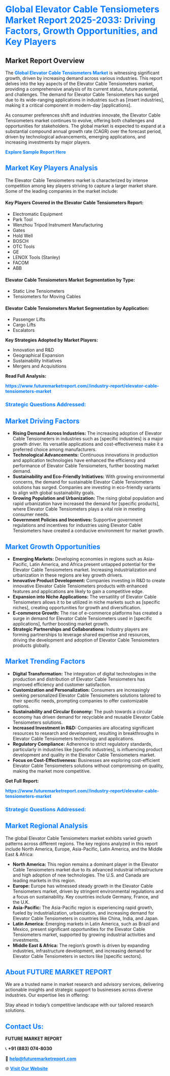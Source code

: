 <h1 style="color: #007BFF;">Global Elevator Cable Tensiometers Market Report 2025-2033: Driving Factors, Growth Opportunities, and Key Players</h1>

<section id="overview">
<h2>Market Report Overview</h2>
<p>The <a href="https://www.futuremarketreport.com//industry-report/elevator-cable-tensiometers-market" style="color: #007BFF; text-decoration: none;"><strong>Global Elevator Cable Tensiometers Market</strong></a> is witnessing significant growth, driven by increasing demand across various industries. This report delves into the key aspects of the Elevator Cable Tensiometers market, providing a comprehensive analysis of its current status, future potential, and challenges. The demand for Elevator Cable Tensiometers has surged due to its wide-ranging applications in industries such as [insert industries], making it a critical component in modern-day [applications].</p>
<p>As consumer preferences shift and industries innovate, the Elevator Cable Tensiometers market continues to evolve, offering both challenges and opportunities for stakeholders. The global market is expected to expand at a substantial compound annual growth rate (CAGR) over the forecast period, driven by technological advancements, emerging applications, and increasing investments by major players.</p>
</section>

<section id="overview">
<p><a href="https://www.futuremarketreport.com//request-sample/reportId=52142" style="color: #007BFF; text-decoration: none;"><strong>Explore Sample Report Here</strong></a></p>
</section>

<section id="key-players">
<h2 style="color: #007BFF;">Market Key Players Analysis</h2>
<p>The Elevator Cable Tensiometers market is characterized by intense competition among key players striving to capture a larger market share. Some of the leading companies in the market include:</p>
<h4>Key Players Covered in the Elevator Cable Tensiometers Report:</h4>
<ul><li>Electromatic Equipment</li><li>Park Tool</li><li>Wenzhou Tripod Instrument Manufacturing</li><li>Gates</li><li>Hold Well</li><li>BOSCH</li><li>OTC Tools</li><li>GE</li><li>LENOX Tools (Stanley)</li><li>FACOM</li><li>ABB</li></ul>
<h4>Elevator Cable Tensiometers Market Segmentation by Type:</h4>
<ul><li>Static Line Tensiometers</li><li>Tensiometers for Moving Cables</li></ul>

<h4>Elevator Cable Tensiometers Market Segmentation by Application:</h4>
<ul><li>Passenger Lifts</li><li>Cargo Lifts</li><li>Escalators</li></ul>
<p><strong>Key Strategies Adopted by Market Players:</strong></p>
<ul>
<li>Innovation and R&D</li>
<li>Geographical Expansion</li>
<li>Sustainability Initiatives</li>
<li>Mergers and Acquisitions</li>
</ul>
</section>

<section>
<p><strong>Read Full Analysis: </strong></p><a href="https://www.futuremarketreport.com//industry-report/elevator-cable-tensiometers-market" style="color: #007BFF; text-decoration: none;"><strong>https://www.futuremarketreport.com//industry-report/elevator-cable-tensiometers-market</strong></a>
<h3 style="color: #007BFF;">Strategic Questions Addressed:</h3>
</section>

<section id="driving-factors">
<h2 style="color: #007BFF;">Market Driving Factors</h2>
<ul>
<li><strong>Rising Demand Across Industries:</strong> The increasing adoption of Elevator Cable Tensiometers in industries such as [specific industries] is a major growth driver. Its versatile applications and cost-effectiveness make it a preferred choice among manufacturers.</li>
<li><strong>Technological Advancements:</strong> Continuous innovations in production and application technologies have enhanced the efficiency and performance of Elevator Cable Tensiometers, further boosting market demand.</li>
<li><strong>Sustainability and Eco-Friendly Initiatives:</strong> With growing environmental concerns, the demand for sustainable Elevator Cable Tensiometers solutions has surged. Companies are investing in eco-friendly variants to align with global sustainability goals.</li>
<li><strong>Growing Population and Urbanization:</strong> The rising global population and rapid urbanization have increased the demand for [specific products], where Elevator Cable Tensiometers plays a vital role in meeting consumer needs.</li>
<li><strong>Government Policies and Incentives:</strong> Supportive government regulations and incentives for industries using Elevator Cable Tensiometers have created a conducive environment for market growth.</li>
</ul>
</section>

<section id="growth-opportunities">
<h2 style="color: #007BFF;">Market Growth Opportunities</h2>
<ul>
<li><strong>Emerging Markets:</strong> Developing economies in regions such as Asia-Pacific, Latin America, and Africa present untapped potential for the Elevator Cable Tensiometers market. Increasing industrialization and urbanization in these regions are key growth drivers.</li>
<li><strong>Innovative Product Development:</strong> Companies investing in R&D to create innovative Elevator Cable Tensiometers products with enhanced features and applications are likely to gain a competitive edge.</li>
<li><strong>Expansion into Niche Applications:</strong> The versatility of Elevator Cable Tensiometers allows it to be utilized in niche markets such as [specific niches], creating opportunities for growth and diversification.</li>
<li><strong>E-commerce Growth:</strong> The rise of e-commerce platforms has created a surge in demand for Elevator Cable Tensiometers used in [specific applications], further boosting market growth.</li>
<li><strong>Strategic Partnerships and Collaborations:</strong> Industry players are forming partnerships to leverage shared expertise and resources, driving the development and adoption of Elevator Cable Tensiometers products globally.</li>
</ul>
</section>

<section id="trending-factors">
<h2 style="color: #007BFF;">Market Trending Factors</h2>
<ul>
<li><strong>Digital Transformation:</strong> The integration of digital technologies in the production and distribution of Elevator Cable Tensiometers has improved efficiency and customer satisfaction.</li>
<li><strong>Customization and Personalization:</strong> Consumers are increasingly seeking personalized Elevator Cable Tensiometers solutions tailored to their specific needs, prompting companies to offer customizable options.</li>
<li><strong>Sustainability and Circular Economy:</strong> The push towards a circular economy has driven demand for recyclable and reusable Elevator Cable Tensiometers solutions.</li>
<li><strong>Increased Investment in R&D:</strong> Companies are allocating significant resources to research and development, resulting in breakthroughs in Elevator Cable Tensiometers technology and applications.</li>
<li><strong>Regulatory Compliance:</strong> Adherence to strict regulatory standards, particularly in industries like [specific industries], is influencing product development and quality in the Elevator Cable Tensiometers market.</li>
<li><strong>Focus on Cost-Effectiveness:</strong> Businesses are exploring cost-efficient Elevator Cable Tensiometers solutions without compromising on quality, making the market more competitive.</li>
</ul>
</section>

<section>
<p><strong>Get Full Report: </strong></p><a href="https://www.futuremarketreport.com//industry-report/elevator-cable-tensiometers-market" style="color: #007BFF; text-decoration: none;"><strong>https://www.futuremarketreport.com//industry-report/elevator-cable-tensiometers-market</strong></a>
<h3 style="color: #007BFF;">Strategic Questions Addressed:</h3>
</section>


<section id="regional-analysis">
<h2 style="color: #007BFF;">Market Regional Analysis</h2>
<p>The global Elevator Cable Tensiometers market exhibits varied growth patterns across different regions. The key regions analyzed in this report include North America, Europe, Asia-Pacific, Latin America, and the Middle East & Africa:</p>
<ul>
<li><strong>North America:</strong> This region remains a dominant player in the Elevator Cable Tensiometers market due to its advanced industrial infrastructure and high adoption of new technologies. The U.S. and Canada are leading markets in this region.</li>
<li><strong>Europe:</strong> Europe has witnessed steady growth in the Elevator Cable Tensiometers market, driven by stringent environmental regulations and a focus on sustainability. Key countries include Germany, France, and the U.K.</li>
<li><strong>Asia-Pacific:</strong> The Asia-Pacific region is experiencing rapid growth, fueled by industrialization, urbanization, and increasing demand for Elevator Cable Tensiometers in countries like China, India, and Japan.</li>
<li><strong>Latin America:</strong> Emerging markets in Latin America, such as Brazil and Mexico, present significant opportunities for the Elevator Cable Tensiometers market, supported by growing industrial activities and investments.</li>
<li><strong>Middle East & Africa:</strong> The region’s growth is driven by expanding industries, infrastructure development, and increasing demand for Elevator Cable Tensiometers in sectors like [specific sectors].</li>
</ul>
</section>

<footer>
<h2 style="color: #007BFF;">About FUTURE MARKET REPORT</h2>
<p>We are a trusted name in market research and advisory services, delivering actionable insights and strategic support to businesses across diverse industries. Our expertise lies in offering:</p>

<p>Stay ahead in today’s competitive landscape with our tailored research solutions.</p>

<h2 style="color: #007BFF;">Contact Us:</h2>
<p><strong>FUTURE MARKET REPORT</strong></p>
<p>📞 <strong>+91 (883) 074-8030</strong></p>
<p>📧 <strong><a href="mailto:help@futuremarketreport.com" style="color: #007BFF;">help@futuremarketreport.com</a></strong></p>
<p>🌐 <strong><a href="https://www.futuremarketreport.com/" style="color: #007BFF;">Visit Our Website</a></strong></p>
</footer>